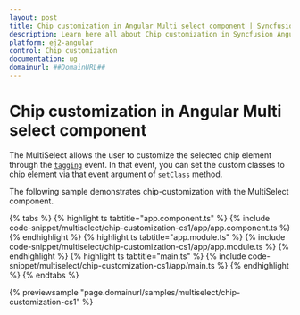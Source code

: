 ```yaml
---
layout: post
title: Chip customization in Angular Multi select component | Syncfusion
description: Learn here all about Chip customization in Syncfusion Angular Multi select component of Syncfusion Essential JS 2 and more.
platform: ej2-angular
control: Chip customization 
documentation: ug
domainurl: ##DomainURL##
---
```


# Chip customization in Angular Multi select component

The MultiSelect allows the user to customize the selected chip element through the [`tagging`](https://ej2.syncfusion.com/angular/documentation/api/multi-select/#tagging) event. In that event, you can set the custom classes to chip element via that event argument of `setClass` method.

The following sample demonstrates chip-customization with the MultiSelect component.

{% tabs %}
{% highlight ts tabtitle="app.component.ts" %}
{% include code-snippet/multiselect/chip-customization-cs1/app/app.component.ts %}
{% endhighlight %}
{% highlight ts tabtitle="app.module.ts" %}
{% include code-snippet/multiselect/chip-customization-cs1/app/app.module.ts %}
{% endhighlight %}
{% highlight ts tabtitle="main.ts" %}
{% include code-snippet/multiselect/chip-customization-cs1/app/main.ts %}
{% endhighlight %}
{% endtabs %}
  
{% previewsample "page.domainurl/samples/multiselect/chip-customization-cs1" %}
